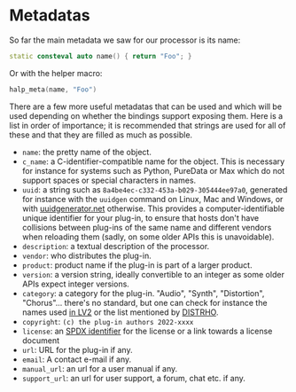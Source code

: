 # Metadatas

So far the main metadata we saw for our processor is its name: 

```cpp
static consteval auto name() { return "Foo"; }
```

Or with the helper macro:
```cpp
halp_meta(name, "Foo")
```

There are a few more useful metadatas that can be used and which will be used depending on whether the bindings support exposing them.
Here is a list in order of importance; it is recommended that strings are used for all of these and that they are filled as much as possible.

- `name`: the pretty name of the object.
- `c_name`: a C-identifier-compatible name for the object. This is necessary for instance for systems such as Python, PureData or Max which do not support spaces or special characters in names.
- `uuid`: a string such as `8a4be4ec-c332-453a-b029-305444ee97a0`, generated for instance with the `uuidgen` command on Linux, Mac and Windows, or with [uuidgenerator.net](https://www.uuidgenerator.net/) otherwise. This provides a computer-identifiable unique identifier for your plug-in, to ensure that hosts don't have collisions between plug-ins of the same name and different vendors when reloading them (sadly, on some older APIs this is unavoidable).
- `description`: a textual description of the processor.
- `vendor`: who distributes the plug-in.
- `product`: product name if the plug-in is part of a larger product.
- `version`: a version string, ideally convertible to an integer as some older APIs expect integer versions.
- `category`: a category for the plug-in. "Audio", "Synth", "Distortion", "Chorus"... there's no standard, but one can check for instance the names used [in LV2](https://lv2plug.in/ns/lv2core) or the list mentioned by [DISTRHO](https://distrho.github.io/DPF/group__PluginMacros.html).
- `copyright`: `(c) the plug-in authors 2022-xxxx`
- `license`: an [SPDX identifier](https://spdx.org/licenses/) for the license or a link towards a license document
- `url`: URL for the plug-in if any.
- `email`: A contact e-mail if any.
- `manual_url`: an url for a user manual if any.
- `support_url`: an url for user support, a forum, chat etc. if any.
